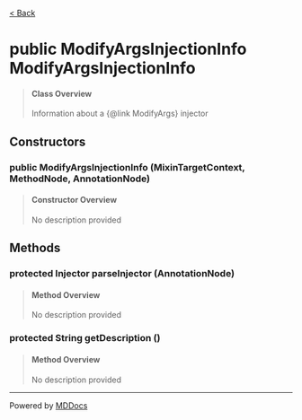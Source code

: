 [< Back](../README.md)
# public ModifyArgsInjectionInfo ModifyArgsInjectionInfo #
>#### Class Overview ####
>Information about a {@link ModifyArgs} injector
## Constructors ##
### public ModifyArgsInjectionInfo (MixinTargetContext, MethodNode, AnnotationNode) ###
>#### Constructor Overview ####
>No description provided
>
## Methods ##
### protected Injector parseInjector (AnnotationNode) ###
>#### Method Overview ####
>No description provided
>
### protected String getDescription () ###
>#### Method Overview ####
>No description provided
>

---
Powered by [MDDocs](https://github.com/VRCube/MDDocs)